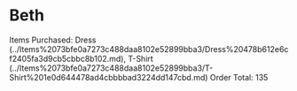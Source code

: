 # Beth

Items Purchased: Dress (../Items%2073bfe0a7273c488daa8102e52899bba3/Dress%20478b612e6cf2405fa3d9cb5cbbc8b102.md), T-Shirt (../Items%2073bfe0a7273c488daa8102e52899bba3/T-Shirt%201e0d644478ad4cbbbbad3224dd147cbd.md)
Order Total: 135